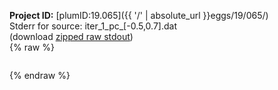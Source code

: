 **Project ID:** [plumID:19.065]({{ '/' | absolute_url }}eggs/19/065/)  
Stderr for source:  iter_1_pc_[-0.5,0.7].dat   
(download [zipped raw stdout](iter_1_pc_[-0.5,0.7].dat.plumed.stdout.txt.zip))  
{% raw %}
<pre>
</pre>
{% endraw %}
